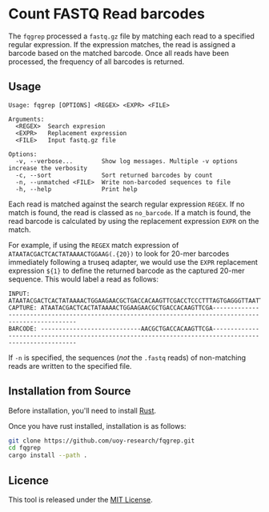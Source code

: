 # Count FASTQ Read barcodes

The `fqgrep` processed a `fastq.gz` file by matching each read to a specified regular expression. If the expression matches, the read is assigned a barcode based on the
matched barcode. Once all reads have been processed, the frequency of all barcodes is returned.

## Usage

~~~plain
Usage: fqgrep [OPTIONS] <REGEX> <EXPR> <FILE>

Arguments:
  <REGEX>  Search expresion
  <EXPR>   Replacement expression
  <FILE>   Input fastq.gz file

Options:
  -v, --verbose...        Show log messages. Multiple -v options increase the verbosity
  -c, --sort              Sort returned barcodes by count
  -n, --unmatched <FILE>  Write non-barcoded sequences to file
  -h, --help              Print help
~~~

Each read is matched against the search regular expression `REGEX`. If no match is found, the read is classed as `no_barcode`. If a match is found, the read barcode is calculated by using the replacement expression `EXPR` on the match.

For example, if using the `REGEX` match expression of `ATAATACGACTCACTATAAAACTGGAAG(.{20})` to look for 20-mer barcodes immediately following a truseq adapter, we would use the `EXPR` replacement expression `${1}` to define the returned barcode as the captured 20-mer sequence.  This would label a read as follows:

~~~plain
INPUT:   ATAATACGACTCACTATAAAACTGGAAGAACGCTGACCACAAGTTCGACCTCCCTTTAGTGAGGGTTAATTTGGAAACCGACGCCCCAGCACTCGTCCGAGGGCAAAGGAATAGTACTGTCTCTTATACACATCTCCGAGCCCACGAGAC
CAPTURE: ATAATACGACTCACTATAAAACTGGAAGAACGCTGACCACAAGTTCGA------------------------------------------------------------------------------------------------------
BARCODE: ----------------------------AACGCTGACCACAAGTTCGA------------------------------------------------------------------------------------------------------
~~~

If `-n` is specified, the sequences (*not* the `.fastq` reads) of non-matching reads are written to the specified file.

## Installation from Source

Before installation, you'll need to install [Rust](https://www.rust-lang.org/).

Once you have rust installed, installation is as follows:

~~~bash
git clone https://github.com/uoy-research/fqgrep.git
cd fqgrep
cargo install --path .
~~~

## Licence

This tool is released under the [MIT License](https://opensource.org/licenses/MIT).

